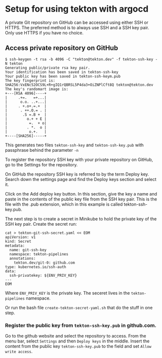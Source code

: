 # Setup for using tekton with argocd

A private Git repository on GitHub can be accessed using either SSH or HTTPS. The preferred method is to always use SSH and a SSH key pair. Only use HTTPS if you have no choice.
## Access private repository on GitHub

```
$ ssh-keygen -t rsa -b 4096 -C "tekton@tekton.dev" -f tekton-ssh-key -N tekton
Generating public/private rsa key pair.
Your identification has been saved in tekton-ssh-key
Your public key has been saved in tekton-ssh-keym.pub
The key fingerprint is:
SHA256:VxENc52OCS9L+R+gIQ1rQBRSL5P4da3+OiZNPlCft8Q tekton@tekton.dev
The key's randomart image is:
+---[RSA 4096]----+
|     .+=.   =+...|
|      o.o. ..+...|
|     . +.o+.=.+  |
|      . ++.O.= . |
|       .S =.B +  |
|         o.+ + E |
|          =.  + o|
|         . *.  o |
|          o.+.   |
+----[SHA256]-----+
```

This generates two files `tekton-ssh-key` and `tekton-ssh-key.pub` with passphrase behind the parameter `-n`

To register the repository SSH key with your private repository on GitHub, go to the Settings for the repository.

On GitHub the repository SSH key is referred to by the term Deploy key. Search down the settings page and find the Deploy keys section and select it.

Click on the Add deploy key button. In this section, give the key a name and paste in the contents of the public key file from the SSH key pair. This is the file with the .pub extension, which in this example is called tekton-ssh-key.pub.

The next step is to create a secret in Minikube to hold the private key of the SSH key pair. 
Create the secret run:

```
cat > tekton-git-ssh-secret.yaml << EOM
apiVersion: v1
kind: Secret
metadata:
  name: git-ssh-key
  namespace: tekton-pipelines
  annotations:
    tekton.dev/git-0: github.com
type: kubernetes.io/ssh-auth
data:
  ssh-privatekey: ${ENV_PRIV_KEY}
---
EOM
```
Where `ENV_PRIV_KEY` is the private key. The seceret lives in the `tekton-pipelines` namespace.

Or run the bash file `create-tekton-secret-yaml.sh` that do the stuff in one step.

### Register the public key from `tekton-ssh-key.pub` in github.com.

Go to the github website and select the repository to access. 
From the menu bar, select `Settings` and then `Deploy keys` in the middle. 
Insert the content from the public key `tekton-ssh-key.pub` to the field and set `Allow write access`.
